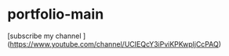 # portfolio-main
[subscribe my channel ] (https://www.youtube.com/channel/UCIEQcY3iPviKPKwpljCcPAQ) 
